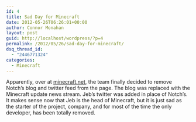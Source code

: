 ```yaml
---
id: 4
title: Sad Day for Minecraft
date: 2012-05-26T06:26:01+00:00
author: Connor Monahan
layout: post
guid: http://localhost/wordpress/?p=4
permalink: /2012/05/26/sad-day-for-minecraft/
dsq_thread_id:
  - "2446771324"
categories:
  - Minecraft
---
```

<div>
  <div>
    <div>
      <p>
        <a name="3"></a>Apparently, over at <a href="http://minecraft.net/">minecraft.net</a>, the team finally decided to remove Notch&#8217;s blog and twitter feed from the page. The blog was replaced with the Minecraft update news stream. Jeb&#8217;s twitter was added in place of Notch&#8217;s. It makes sense now that Jeb is the head of Minecraft, but it is just sad as the starter of the project, company, and for most of the time the only developer, has been totally removed.
      </p>
    </div>
  </div>
</div>

<div>
</div>

<div>
</div>